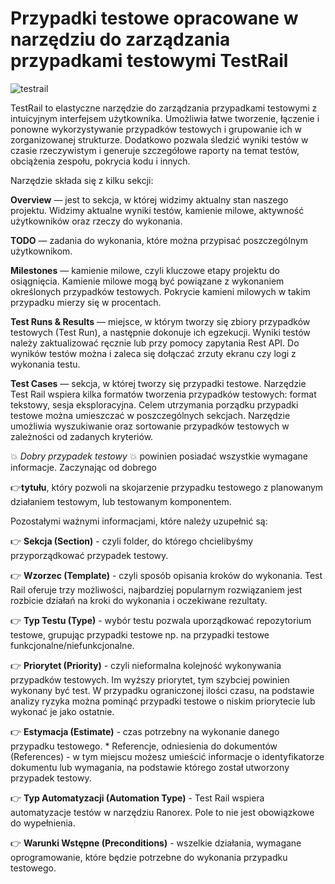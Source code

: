 # Przypadki testowe opracowane w narzędziu do zarządzania przypadkami testowymi TestRail

![testrail](https://user-images.githubusercontent.com/116351258/229790414-60beb537-74da-4c21-97e5-7e0ff3a3686e.png)

TestRail to elastyczne narzędzie do zarządzania przypadkami testowymi z intuicyjnym interfejsem użytkownika. Umożliwia łatwe tworzenie, łączenie i ponowne wykorzystywanie przypadków testowych i grupowanie ich w zorganizowanej strukturze. Dodatkowo pozwala śledzić wyniki testów w czasie rzeczywistym i generuje szczegółowe raporty na temat testów, obciążenia zespołu, pokrycia kodu i innych.

Narzędzie składa się z kilku sekcji:

**Overview** — jest to sekcja, w której widzimy aktualny stan naszego projektu. Widzimy aktualne wyniki testów, kamienie milowe, aktywność użytkowników oraz rzeczy do wykonania.

**TODO** — zadania do wykonania, które można przypisać poszczególnym użytkownikom.

**Milestones** — kamienie milowe, czyli kluczowe etapy projektu do osiągnięcia. Kamienie milowe mogą być powiązane z wykonaniem określonych przypadków testowych. Pokrycie kamieni milowych w takim przypadku mierzy się w procentach.

**Test Runs & Results** — miejsce, w którym tworzy się zbiory przypadków testowych (Test Run), a następnie dokonuje ich egzekucji. Wyniki testów należy zaktualizować ręcznie lub przy pomocy zapytania Rest API. Do wyników testów można i zaleca się dołączać zrzuty ekranu czy logi z wykonania testu.

**Test Cases** — sekcja, w której tworzy się przypadki testowe. Narzędzie Test Rail wspiera kilka formatów tworzenia przypadków testowych: format tekstowy, sesja eksploracyjna. Celem utrzymania porządku przypadki testowe można umieszczać w poszczególnych sekcjach. Narzędzie umożliwia wyszukiwanie oraz sortowanie przypadków testowych w zależności od zadanych kryteriów.

💥 *Dobry przypadek testowy* 💥 powinien posiadać wszystkie wymagane informacje. Zaczynając od dobrego 

👉**tytułu**, który pozwoli na skojarzenie przypadku testowego z planowanym działaniem testowym, lub testowanym komponentem. 

Pozostałymi ważnymi informacjami, które należy uzupełnić są: 

👉 **Sekcja (Section)** - czyli folder, do którego chcielibyśmy przyporządkować przypadek testowy. 

👉 **Wzorzec (Template)** - czyli sposób opisania kroków do wykonania. Test Rail oferuje trzy możliwości, najbardziej popularnym rozwiązaniem jest rozbicie działań na kroki do wykonania i oczekiwane rezultaty. 

👉 **Typ Testu (Type)** - wybór testu pozwala uporządkować repozytorium testowe, grupując przypadki testowe np. na przypadki testowe funkcjonalne/niefunkcjonalne. 

👉 **Priorytet (Priority)** - czyli nieformalna kolejność wykonywania przypadków testowych. Im wyższy priorytet, tym szybciej powinien wykonany być test. W przypadku ograniczonej ilości czasu, na podstawie analizy ryzyka można pominąć przypadki testowe o niskim priorytecie lub wykonać je jako ostatnie. 

👉 **Estymacja (Estimate)** - czas potrzebny na wykonanie danego przypadku testowego. * Referencje, odniesienia do dokumentów (References) - w tym miejscu możesz umieścić informacje o identyfikatorze dokumentu lub wymagania, na podstawie którego został utworzony przypadek testowy. 

👉 **Typ Automatyzacji (Automation Type)** - Test Rail wspiera automatyzacje testów w narzędziu Ranorex. Pole to nie jest obowiązkowe do wypełnienia. 

👉 **Warunki Wstępne (Preconditions)** - wszelkie działania, wymagane oprogramowanie, które będzie potrzebne do wykonania przypadku testowego.
